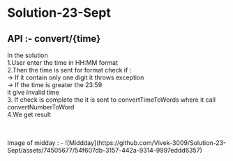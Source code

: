 # Solution-23-Sept
<H2> API :- convert/{time} </H2>

In the solution 
</br>
1.User enter the time in HH:MM format 
</br>
2.Then the time is sent for format check if : </br>
-> If it contain only one digit it throws exception </br>
-> If the time is greater the 23:59 </br> it give Invalid time</br>
3. If check is complete the it is sent to convertTimeToWords where it call convertNumberToWord </br>
4.We get result

</br>
</br>
Image of midday : -
![Middday](https://github.com/Vivek-3009/Solution-23-Sept/assets/74505677/54f607db-3157-442a-9314-9997eddd6357)
